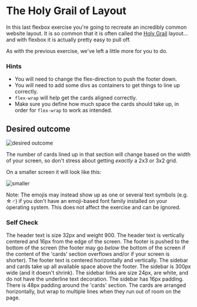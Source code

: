 # The Holy Grail of Layout

In this last flexbox exercise you're going to recreate an incredibly common website layout. It is so common that it is often called the [Holy Grail](https://www.google.com/search?q=holy+grail+layout&tbm=isch&sclient=img) layout... and with flexbox it is actually pretty easy to pull off.

As with the previous exercise, we've left a little more for you to do.

### Hints
- You will need to change the flex-direction to push the footer down.
- You will need to add some divs as containers to get things to line up correctly.
- `flex-wrap` will help get the cards aligned correctly.
-  Make sure you define how much space the cards should take up, in order for `flex-wrap` to work as intended.

## Desired outcome

![desired outcome](./desired-outcome.png)

The number of cards lined up in that section will change based on the width of your screen, so don't stress about getting _exactly_ a 2x3 or 3x2 grid.

On a smaller screen it will look like this:

![smaller](./desired-outcome-smaller.png)

Note: The emojis may instead show up as one or several text symbols (e.g. &#9734;&#9794;) if you don't have an emoji-based font family installed on your operating system. This does not affect the exercise and can be ignored.

### Self Check
 The header text is size 32px and weight 900.
 The header text is vertically centered and 16px from the edge of the screen.
 The footer is pushed to the bottom of the screen (the footer may go _below_ the bottom of the screen if the content of the 'cards' section overflows and/or if your screen is shorter).
 The footer text is centered horizontally and vertically.
 The sidebar and cards take up all available space above the footer.
 The sidebar is 300px wide (and it doesn't shrink).
 The sidebar links are size 24px, are white, and do not have the underline text decoration.
 The sidebar has 16px padding.
 There is 48px padding around the 'cards' section.
 The cards are arranged horizontally, but wrap to multiple lines when they run out of room on the page.
